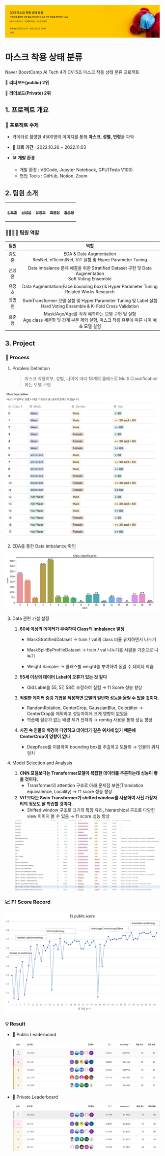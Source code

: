 <img src="./image/main.png" alt="f1_score" style="zoom:80%;" />

# 마스크 착용 상태 분류 

Naver BoostCamp AI Tech 4기 CV-5조 마스크 착용 상태 분류 프로젝트

🥈 **리더보드(public) 2위**

🥈 **리더보드(Private) 2위**



## 1. 프로젝트 개요

### 📙 프로젝트 주제 

- 카메라로 촬영한 4500명의 이미지를 통해 **마스크, 성별, 연령**을 파악

- 📆 **대회 기간** : 2022.10.26 ~ 2022.11.03 

- 🛠 **개발 환경**
  - 개발 환경 : VSCode, Jupyter Notebook, GPU(Tesla V100)
  - 협업 Tools : GitHub, Notion, Zoom



## 2.  팀원 소개 

<table>
  <tr>
    <td align="center"><a href="https://github.com/DHKim95"><img src="https://avatars.githubusercontent.com/u/68861542?v=4" width="100px;" alt=""/><br /><sub><b>김도훈<br></b></sub></a><br /></td>
    <td align="center"><a href="https://github.com/sshinohs"><img src="https://avatars.githubusercontent.com/u/83155350?v=4" width="100px;" alt=""/><br /><sub><b>신성윤<br></b></sub></a><br /></td>
    <td align="center"><a href="https://github.com/JunghoYoo"><img src="https://avatars.githubusercontent.com/u/10891644?v=4" width="100px;" alt=""/><br /><sub><b>유정호<br></b></sub></a><br /></td>
    <td align="center"><a href="https://github.com/MyeongheonChoi"><img src="https://avatars.githubusercontent.com/u/97024674?v=4" width="100px;" alt=""/><br /><sub><b>최명헌<br></b></sub></a><br /></td>
    <td align="center"><a href="https://github.com/jun981015"><img src="https://avatars.githubusercontent.com/u/89966626?v=4" width="100px;" alt=""/><br /><sub><b>홍준형<br></b></sub></a><br /></td>
    </tr>
</table>


### 👨‍👨‍👦‍👦 팀원 역할

|  팀원  |                             역할                             |
| :----: | :----------------------------------------------------------: |
| 김도훈 | EDA & Data Augmentation<br />ResNet, efficientNet, ViT 실험 및 Hyper Parameter Tuning |
| 신성윤 | Data Imbalance 문제 해결을 위한 Stratified Dataset 구현 및 Data Augmentation<br />Soft Voting Ensemble |
| 유정호 | Data Augmentation(Face bounding box) & Hyper Parameter Tuning<br />Related Works Research |
| 최명헌 | SwinTransformer 모델 실험 및 Hyper Parameter Tuning 및 Label 실험 <br />Hard Voting Ensemble & K-Fold Cross Validation |
| 홍준형 | Mask/Age/Age를 각각 예측하는 모델 구현 및 실험<br />Age class 세분화 및 경계 부분 제외 실험, 마스크 착용 유무에 따른 나이 예측 모델 실험 |



## 3. Project 

### 📌 Process

1. Problem Definition

   > 마스크 착용여부, 성별, 나이에 따라 18개의 클래스로 Multi Classification 하는 모델 구현

<img src="./image/data_info.png" alt="f1_score" style="zoom:60%;" />

2. EDA를 통한 Data imbalance 확인

<img src="./image/data_im.png" alt="f1_score" style="zoom:80%;" />

3. Data 관련 가설 설정

   1. **60세 이상의 데이터가 부족하여 Class의 imbalance 발생**

      - MaskStratifiedDataset → train / val의 class 비율 유지하면서 나누기

      - MaskSplitByProfileDataset → train / val 나누기를 사람을 기준으로 나누기 

      - Weight Sampler → 클래스별 weight를 부여하여 동일 수 데이터 학습

   2. **55세 이상의 데이터 Label이 오류가 있는 것 같다**

      - Old Label을 55, 57, 58로 조정하여 실험 → f1 Score 성능 향상

   3. **적절한 데이터 증강 기법을 적용하면 모델의 일반화 성능을 올릴 수 있을 것이다.**

      - RandomRotation, CenterCrop, GaussianBlur, Colorjitter → CenterCrop을 제외하고 성능차이에 크게 영향이 없었음
      - 학습에 필요가 없는 배경 제거 전처리 → rembg 사용을 통해 성능 향상

   4. **사진 속 인물의 배경이 다양하고 데이터가 같은 위치에 없기 때문에 CenterCrop이 영향이 없다**

      - DeepFace를 이용하여 bounding box를 추출하고 모듈화 → 인물의 위치 일치



4. Model Selection and Analysis

   1. **CNN 모델보다는 Transformer모델이 복잡한 데이터를 추론하는데 성능이 좋을 것이다.**
      - Transformer의 attention 구조로 아래 문제점 보완(Translation equivalence, Locality) → f1 score 성능 향상
   2. **ViT보다는 Swin Transformer가 shifted window를 사용하여 사진 가장자리의 정보도 잘 학습할 것이다.**
      - Shifted window 구조로 크기의 특징 유리, hierarchical 구조로 다양한 view 이미지 볼 수 있음 → f1 score 성능 향상

   <img src="./image/model.png" alt="f1_score" style="zoom:100%;" />





### 📈 F1 Score Record

<img src="./image/f1_score.png" alt="f1_score" style="zoom:50%;" />



### 💡 Result

- 🥈 Public Leaderboard

  <img src="./image/public_score.png" alt="f1_score" style="zoom:60%;" />

- 🥈 Private Leaderboard

  <img src="./image/private_score.png" alt="f1_score" style="zoom:60%;" />



